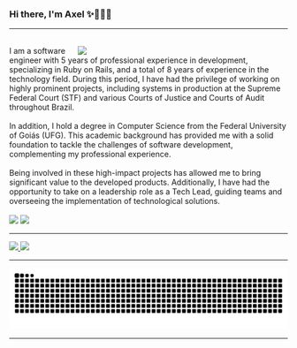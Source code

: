 ### Hi there, I'm Axel ✨🧑🏻‍💻

<hr>

<div style="display: inline_block"><br>
  <img width="380" align="right" vertical-align="center" src="https://i.pinimg.com/originals/6c/90/28/6c90288d7e10d46d18895f17f420a92c.gif">
  I am a software engineer with 5 years of professional experience in development, specializing in Ruby on Rails, and a total of 8 years of experience in the technology field. During this period, I have had the privilege of working on highly prominent projects, including systems in production at the Supreme Federal Court (STF) and various Courts of Justice and Courts of Audit throughout Brazil.<br><br>
  In addition, I hold a degree in Computer Science from the Federal University of Goiás (UFG). This academic background has provided me with a solid foundation to tackle the challenges of software development, complementing my professional experience.<br><br>
  Being involved in these high-impact projects has allowed me to bring significant value to the developed products. Additionally, I have had the opportunity to take on a leadership role as a Tech Lead, guiding teams and overseeing the implementation of technological solutions.
</div>

<div style="display: inline_block"><br>
  <a href="https://www.linkedin.com/in/axel-miguez" target="_blank"><img src="https://img.shields.io/badge/-LinkedIn-%230077B5?style=for-the-badge&logo=linkedin&logoColor=white" target="_blank"></a>
  <a href="https://axelzito.github.io" target="_blank"><img src="https://img.shields.io/badge/Website-3b5998?style=for-the-badge&logo=google-chrome&logoColor=white" target="_blank"></a>
</div>

<hr>

<div>
  <a href="https://github.com/axelzito">
    <img height="180em" src="https://github-readme-stats-axels-projects-71bc80f2.vercel.app/api?username=axelzito&show_icons=true&theme=dracula&count_private=true"/>
    <img height="180em" src="https://github-readme-stats-axels-projects-71bc80f2.vercel.app/api/top-langs/?username=axelzito&exclude_repo=github-readme-stats,axelzito.github.io,api-delivery,aniversario-paloma,chucknorris,dotfiles,dotfiles-new&layout=compact&theme=dracula&langs_count=8&count_private=true&hide=jinja,swift"/>
  </a>
</div>

<hr>

<div style="display: inline_block">
 
 ![Snake animation](https://github.com/axelzito/axelzito/blob/output/github-contribution-grid-snake.svg)
 
</div>

<hr>
